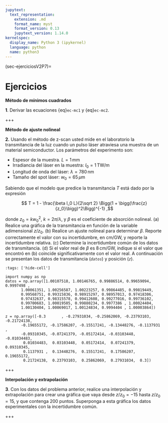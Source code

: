```yaml
---
jupytext:
  text_representation:
    extension: .md
    format_name: myst
    format_version: 0.13
    jupytext_version: 1.14.0
kernelspec:
  display_name: Python 3 (ipykernel)
  language: python
  name: python3
---
```


(sec-ejerciciosV2P7)=
# Ejercicios

**Método de mínimos cuadrados**

**1**. Derivar las ecuaciones {eq}`ec-mc1` y {eq}`ec-mc2`.

+++

**Método de ajuste nolineal**

**2.** Usando el método de z-scan usted mide en el laboratorio la transmitancia de la luz cuando un pulso láser atraviesa una muestra de un material semiconductor. Los parámetros del experimento son:
* Espesor de la muestra. $L = 1\,\text{mm}$
* Irradiancia del láser en la muestra: $I_0 = 1\,\text{TW/m}$
* Longitud de onda del láser: $\lambda = 780\,\text{nm}$
* Tamaño del spot láser: $w_0 = 65\,\mu\text{m}$

Sabiendo que el modelo que predice la transmitancia $T$ está dado por la expresión

$$ T = 1 - \frac{\beta I_0 L}{2\sqrt 2} \Bigg(1 + \bigg(\frac{z}{z_0}\bigg)^2\Bigg)^{-1} ,$$

donde $z_0 = kw_0^2$, $k = 2\pi/\lambda$, y $\beta$ es el coeficiente de absorción nolineal. (a) Realice una gráfica de la transmitancia en función de la variable adimensional $z/z_0$. (b) Realice un ajuste nolineal para determinar $\beta$. Reporte correctamente el valor con su incertidumbre, en cm/GW, y reporte la incertidumbre relativa. (c) Determine la incertidumbre común de los datos de transmitancia. (d) Si el valor real de $\beta$ es $8\,\text{cm/GW}$, indique si el valor que encontró en (b) coincide significativamente con el valor real. A continuación se presentan los datos de transmitancia (*`datos`*) y posición (*`z`*).

```{code-cell} ipython3
:tags: ['hide-cell']

import numpy as np
datos = np.array([1.00107518, 1.00146765, 0.99886514, 0.99659094, 0.9997498 ,
       1.00061351, 1.00256587, 1.00223257, 0.99864485, 0.99819449,
       0.99568751, 0.99315836, 0.98915297, 0.98957013, 0.97418306,
       0.97432637, 0.98315578, 0.99412608, 0.99277016, 0.99736102,
       0.99700683, 1.00019505, 0.99880234, 0.9977386 , 1.00024404,
       1.00130404, 1.00069017, 1.00124834, 0.9994404 , 1.00003864])

z = np.array([-0.3       , -0.27931034, -0.25862069, -0.23793103, -0.21724138,
       -0.19655172, -0.17586207, -0.15517241, -0.13448276, -0.1137931 ,
       -0.09310345, -0.07241379, -0.05172414, -0.03103448, -0.01034483,
        0.01034483,  0.03103448,  0.05172414,  0.07241379,  0.09310345,
        0.1137931 ,  0.13448276,  0.15517241,  0.17586207,  0.19655172,
        0.21724138,  0.23793103,  0.25862069,  0.27931034,  0.3])

```

+++

**Interpolación y extrapolación**

**3**. Con los datos del problema anterior, realice una interpolación y extrapolación para crear una gráfica que vaya desde $z/z_0 = -15$ hasta $z/z_0 = 15$, y que contenga 200 puntos. Superponga a esta gráfica los datos experimentales con la incertidumbre común.

+++